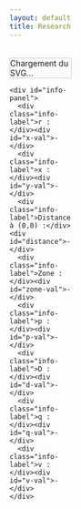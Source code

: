 ```yaml
---
layout: default
title: Research
---
```


<style>
  .container {
    display: flex;
    flex-direction: row;
    gap: 2rem;
    margin-top: 2rem;
    align-items: flex-start;
  }

  #left-panel {
    width: 60%;
  }

  #svg-wrapper {
    border: 1px solid #ccc;
    width: 100%;
    max-width: 100%;
  }

  #svg-wrapper svg {
    display: block;
    width: 100%;
    height: auto;
  }

  #info-panel {
    margin-top: 1rem;
    background: #f9f9f9;
    padding: 1rem;
    border: 1px solid #ddd;
    display: grid;
    grid-template-columns: repeat(2, minmax(150px, 1fr));
    gap: 0.5rem 1rem;
  }

  .info-label {
    font-weight: bold;
  }

  #right-panel {
    flex: 1;
    display: flex;
    flex-direction: column;
    gap: 1rem;
  }

  /* Suppression du width: 100% sur canvas qui cause des tremblements */
  canvas {
    display: block;
    /* taille fixe en pixels pour éviter les redimensionnements intempestifs */
    width: 400px;
    height: 200px;
  }

  .chart-block {
    width: 100%;
  }

  .dot {
    fill: red;
    stroke: black;
    stroke-width: 1px;
  }
</style>

<div class="container">
  <div id="left-panel">
    <div id="svg-wrapper">Chargement du SVG...</div>

    <div id="info-panel">
      <div class="info-label">r :</div><div id="x-val">-</div>
      <div class="info-label">x :</div><div id="y-val">-</div>
      <div class="info-label">Distance à (0,0) :</div><div id="distance">-</div>
      <div class="info-label">Zone :</div><div id="zone-val">-</div>
      <div class="info-label">p :</div><div id="p-val">-</div>
      <div class="info-label">D :</div><div id="d-val">-</div>
      <div class="info-label">q :</div><div id="q-val">-</div>
      <div class="info-label">v :</div><div id="v-val">-</div>
    </div>
  </div>

  <div id="right-panel">
    <div class="chart-block"><canvas id="vs-chart" width="400" height="200"></canvas></div>
    <div class="chart-block"><canvas id="ie-chart" width="400" height="200"></canvas></div>
    <div class="chart-block"><canvas id="is-chart" width="400" height="200"></canvas></div>
    <div class="chart-block"><canvas id="ic-chart" width="400" height="200"></canvas></div>
    <div class="chart-block"><canvas id="sin-chart" width="400" height="200"></canvas></div>
  </div>
</div>

<script src="https://cdn.jsdelivr.net/npm/chart.js"></script>
<script>
const PI = Math.PI;

const frontier = Array.from({ length: 500 }, (_, j) => {
  const theta = (j / 499) * PI;
  const r = (1 / PI) * Math.pow(Math.sin(theta), 2);
  const x = (1 / PI) * (theta - Math.sin(theta) * Math.cos(theta));
  return { theta, x, r };
});

function getFrontierR(xTarget) {
  let left = 0;
  let right = frontier.length - 1;
  while (left < right) {
    const mid = Math.floor((left + right) / 2);
    if (frontier[mid].x < xTarget) {
      left = mid + 1;
    } else {
      right = mid;
    }
  }
  return frontier[left]?.r || 0;
}

function solveZCS(r, x) {
  for (let j = 0; j < 1000; j++) {
    const theta = (j / 999) * PI;
    const sinTh = Math.sin(theta);
    const cosTh = Math.cos(theta);
    const sinTh4 = Math.pow(Math.sin(theta / 2), 4);
    const xTheta = (1 / PI) * (theta - sinTh * cosTh);
    const rTheta = (4 / PI) * ((1 / (4 / (PI * r + 4 * sinTh4))) - sinTh4);
    if (Math.abs(xTheta - x) < 0.005 && Math.abs(rTheta - r) < 0.01) {
      const denom = PI * r + 4 * sinTh4;
      const iVal = 4 / denom;
      const p = (8 * r) / (denom * denom);
      const D = 0.5 - theta / (2 * PI);
      const v = 1 + 2 * (Math.cos(theta) - 1) / denom;
      const phi = 0;
      return { p, D, q: 0, v, i: iVal, theta, phi };
    }
  }
  return null;
}

function solveZVS(r, x) {
  for (let j = 0; j < 5000; j++) {
    const theta = (j / 4999) * PI;
    const phiMin = (theta - PI) / 2;
    for (let k = 0; k < 500; k++) {
      const phi = phiMin + (k / 499) * -phiMin;
      const sinTh = Math.sin(theta);
      const sinTerm = Math.sin(theta - 2 * phi);
      const rTh = (1 / PI) * sinTh * sinTerm;
      const xTh = (1 / PI) * (theta - sinTh * Math.cos(theta - 2 * phi));
      if (Math.abs(rTh - r) < 0.001 && Math.abs(xTh - x) < 0.001) {
        const p = (2 / PI) * (sinTh * sinTerm) / Math.pow(Math.cos(phi) - Math.cos(phi - theta), 2);
        const D = 0.5 - theta / (2 * PI);
        const q = (1 - Math.cos(phi)) / (1 + Math.cos(phi - theta));
        const iVal = Math.sqrt((2 * p) / r);
        return { p, D, q, v: 0, i: iVal, theta, phi };
      }
    }
  }
  return null;
}

fetch('/assets/img/chart_EF.svg')
  .then(response => response.text())
  .then(svgText => {
    const wrapper = document.getElementById('svg-wrapper');
    wrapper.innerHTML = svgText;

    const svg = wrapper.querySelector('svg');
    svg.setAttribute('id', 'mysvg');

    svg.addEventListener('click', function(evt) {
      const existingDot = svg.querySelector('.dot');
      if (existingDot) svg.removeChild(existingDot);

      const pt = svg.createSVGPoint();
      pt.x = evt.clientX;
      pt.y = evt.clientY;
      const svgPoint = pt.matrixTransform(svg.getScreenCTM().inverse());
      const xPix = svgPoint.x;
      const yPix = svgPoint.y;

      const r = 0.000531 * xPix - 0.1078;
      const x = -0.001022 * yPix + 1.0918;

      const dot = document.createElementNS("http://www.w3.org/2000/svg", "circle");
      dot.setAttribute("cx", xPix);
      dot.setAttribute("cy", yPix);
      dot.setAttribute("r", 5);
      dot.setAttribute("class", "dot");
      svg.appendChild(dot);

      document.getElementById('x-val').textContent = r.toFixed(4);
      document.getElementById('y-val').textContent = x.toFixed(4);
      document.getElementById('distance').textContent = Math.sqrt(r*r + x*x).toFixed(4);

      let zone = '-';
      let res = null;
      if (r < 0 || r > 2/PI || x < 0 || x > 1) {
        zone = 'Hors zone';
      } else {
        const rFrontier = getFrontierR(x);
        if (r < rFrontier) {
          zone = 'ZVS';
          res = solveZVS(r, x);
        } else {
          zone = 'ZCS';
          res = solveZCS(r, x);
        }
      }

      document.getElementById('zone-val').textContent = zone;
      document.getElementById('p-val').textContent = res ? res.p.toFixed(4) : '-';
      document.getElementById('d-val').textContent = res ? res.D.toFixed(4) : '-';
      document.getElementById('q-val').textContent = res ? res.q.toFixed(4) : '-';
      document.getElementById('v-val').textContent = res ? res.v.toFixed(4) : '-';

      if (res && typeof res.theta === 'number' && typeof res.i === 'number') {
        const theta = res.theta;
        const phi = res.phi || 0;
        const i = res.i;

        const vsData = [], ieData = [], isData = [], icData = [], sinData = [], labels = [];
        const N = 1000;
        const period = 2 * Math.PI;

        for (let k = 0; k <= N; k++) {
          const wt = (k / N) * 2 * period;
          const wtMod = wt % period;
          const sinTerm = Math.sin(wt + phi);
          labels.push(wt.toFixed(2));
          sinData.push(sinTerm);

          // v_s(ωt)
          let vs;
          if (wtMod <= Math.PI - theta) {
            vs = 0;
          } else if (wtMod <= Math.PI) {
            vs = -i * (Math.cos(phi - theta) + Math.cos(wtMod + phi));
          } else if (wtMod <= 2 * Math.PI - theta) {
            vs = 2;
          } else {
            vs = 2 + i * (Math.cos(phi - theta) - Math.cos(wtMod + phi));
          }
          vsData.push(vs);

          // i_e(ωt)
          const i_e = (wtMod <= Math.PI - theta) ? 1 * sinTerm :
                      (wtMod <= Math.PI) ? 0 :
                      (wtMod <= 2 * Math.PI - theta) ? -1 * sinTerm : 0;
          ieData.push(i_e);

          // i_C(ωt)
          const i_C = (wtMod <= Math.PI - theta) ? 0 :
                      (wtMod <= Math.PI) ? 1 * sinTerm :
                      (wtMod <= 2 * Math.PI - theta) ? 0 : 1 * sinTerm;
          icData.push(i_C);

          // i_s(ωt)
          const i_s = (wtMod <= Math.PI - theta) ? 2 * 1 * sinTerm : 0;
          isData.push(i_s);
        }

        const config = (label, data, color) => ({
          type: 'line',
          data: {
            labels: labels,
            datasets: [{
              label: label,
              data: data,
              borderColor: color,
              borderWidth: 2,
              pointRadius: 0,
              fill: false,
            }]
          },
          options: {
            responsive: false,
            maintainAspectRatio: false,
            plugins: {
              title: {
                display: false
              },
              legend: {
                display: false
              }
            },
            scales: {
              x: {
                title: { display: true, text: 'ωt (rad)' },
                ticks: { maxTicksLimit: 10 }
              },
              y: {
                title: { display: true, text: label },
                suggestedMin: -2,
                suggestedMax: 3
              }
            }
          }
        });

        const ctxs = {
          vs: document.getElementById('vs-chart').getContext('2d'),
          ie: document.getElementById('ie-chart').getContext('2d'),
          is: document.getElementById('is-chart').getContext('2d'),
          ic: document.getElementById('ic-chart').getContext('2d'),
          sin: document.getElementById('sin-chart').getContext('2d'),
        };

        const charts = {
          vs: { data: vsData, label: 'v_s(ωt) / V_DC', color: 'blue' },
          ie: { data: ieData, label: 'i_e(ωt)', color: 'red' },
          is: { data: isData, label: 'i_s(ωt)', color: 'green' },
          ic: { data: icData, label: 'i_C(ωt)', color: 'orange' },
          sin: { data: sinData, label: 'sin(ωt + φ)', color: 'purple' },
        };

        for (const key in charts) {
          if (window[key + 'Chart']) {
            window[key + 'Chart'].data.datasets[0].data = charts[key].data;
            window[key + 'Chart'].update();
          } else {
            const showXAxisTitle = (key === 'sin');  // Seulement pour le 5ᵉ graphique (sin)

const chartConfig = config(charts[key].label, charts[key].data, charts[key].color);

// Masquer ou afficher le titre de l’axe X selon le graphique
chartConfig.options.scales.x.title.display = showXAxisTitle;

window[key + 'Chart'] = new Chart(ctxs[key], chartConfig);

          }
        }
      }
    });
  })
  .catch(error => {
    document.getElementById('svg-wrapper').innerHTML = "Erreur de chargement du SVG.";
    console.error("Erreur lors du chargement du SVG :", error);
  });
</script>
